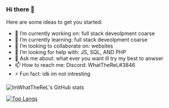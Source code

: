 ### Hi there 👋

<!--
**Imwhattherel/imwhattherel** is a ✨ _special_ ✨ repository because its `README.md` (this file) appears on your GitHub profile.
-->
Here are some ideas to get you started:

- 🔭 I’m currently working on: full stack deveolpment coarse 
- 🌱 I’m currently learning: full stack deveolpment coarse 
- 👯 I’m looking to collaborate on: websites
- 🤔 I’m looking for help with: JS, SQL, AND PHP
- 💬 Ask me about: what ever you want ill try my best to anwser 
- 📫 How to reach me: Discord: WhatTheReL#3846
- ⚡ Fun fact: idk im not intresting 


![ImWhatTheReL's GitHub stats](https://github-readme-stats.vercel.app/api?username=imwhattherel&show_icons=true&theme=dark)

[![Top Langs](https://github-readme-stats.vercel.app/api/top-langs/?username=imwhattherel)](https://github.com/anuraghazra/github-readme-stats)
